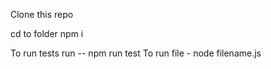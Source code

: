 Clone this repo

cd to folder 
npm i 

To run tests  run  -- npm run test
To run file - node filename.js
